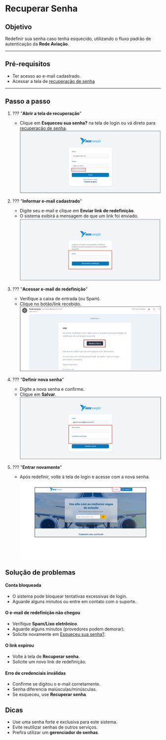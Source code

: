 # <i data-lucide="refresh-cw" class="icon-lg"></i> Recuperar Senha

## <i data-lucide="target" class="icon-lg"></i> Objetivo

Redefinir sua senha caso tenha esquecido, utilizando o fluxo padrão de autenticação da **Rede Aviação**.

---

## <i data-lucide="square-check" class="icon-lg"></i> Pré-requisitos

- Ter acesso ao e-mail cadastrado.
- Acessar a tela de [recuperação de senha](https://www.redeaviacao.com.br/forgot-password)

---

## <i data-lucide="notebook-pen" class="icon-lg"></i> Passo a passo

1.  ??? "**Abrir a tela de recuperação**"
    - Clique em **Esqueceu sua senha?** na tela de login ou vá direto para [recuperação de senha](https://www.redeaviacao.com.br/forgot-password).
    ![Tela de recuperação de senha](../imagens/Esqueceu%20a%20senha/Esqueceu%20a%20senha.png)
2.  ??? "**Informar e-mail cadastrado**"
      - Digite seu e-mail e clique em **Enviar link de redefinição**.
      - O sistema exibirá a mensagem de que um link foi enviado.
      ![Tela de recuperação de senha](../imagens/Esqueceu%20a%20senha/Enviar-email.png)

3.  ??? "**Acessar e-mail de redefinição**"
      - Verifique a caixa de entrada (ou Spam).
      - Clique no botão/link recebido.
      ![Tela de recuperação de senha](../imagens/Esqueceu%20a%20senha/Alterar-senha.png)
4.  ??? "**Definir nova senha**"
      - Digite a nova senha e confirme.
      - Clique em **Salvar**.
      ![Tela de recuperação de senha](../imagens/Esqueceu%20a%20senha/Redefinicao-senha.png)
5.  ??? "**Entrar novamente**"
      - Após redefinir, volte à tela de login e acesse com a nova senha.
      ![Tela de recuperação de senha](../imagens/Esqueceu%20a%20senha/Login.png)

## <i data-lucide="wrench" class="icon-lg"></i> Solução de problemas

#### Conta bloqueada

- O sistema pode bloquear tentativas excessivas de login.
- Aguarde alguns minutos ou entre em contato com o suporte.

#### O e-mail de redefinição não chegou 
- Verifique **Spam/Lixo eletrônico**.  
- Aguarde alguns minutos (provedores podem demorar).  
- Solicite novamente em [Esqueceu sua senha?](https://www.redeaviacao.com.br/forgot-password).

#### O link expirou 
- Volte à tela de **Recuperar senha**.  
- Solicite um novo link de redefinição.

#### Erro de credenciais inválidas

- Confirme se digitou o e-mail corretamente.
- Senha diferencia maiúsculas/minúsculas.
- Se esqueceu, use **Recuperar senha**.

## <i data-lucide="lightbulb" class="icon-dica"></i> Dicas

- Use uma senha forte e exclusiva para este sistema.
- Evite reutilizar senhas de outros serviços.
- Prefira utilizar um **gerenciador de senhas**.
